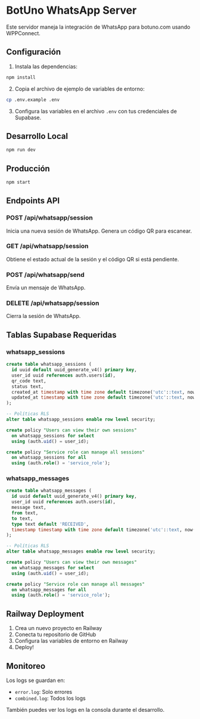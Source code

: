 # BotUno WhatsApp Server

Este servidor maneja la integración de WhatsApp para botuno.com usando WPPConnect.

## Configuración

1. Instala las dependencias:
```bash
npm install
```

2. Copia el archivo de ejemplo de variables de entorno:
```bash
cp .env.example .env
```

3. Configura las variables en el archivo `.env` con tus credenciales de Supabase.

## Desarrollo Local

```bash
npm run dev
```

## Producción

```bash
npm start
```

## Endpoints API

### POST /api/whatsapp/session
Inicia una nueva sesión de WhatsApp. Genera un código QR para escanear.

### GET /api/whatsapp/session
Obtiene el estado actual de la sesión y el código QR si está pendiente.

### POST /api/whatsapp/send
Envía un mensaje de WhatsApp.

### DELETE /api/whatsapp/session
Cierra la sesión de WhatsApp.

## Tablas Supabase Requeridas

### whatsapp_sessions
```sql
create table whatsapp_sessions (
  id uuid default uuid_generate_v4() primary key,
  user_id uuid references auth.users(id),
  qr_code text,
  status text,
  created_at timestamp with time zone default timezone('utc'::text, now()),
  updated_at timestamp with time zone default timezone('utc'::text, now())
);

-- Políticas RLS
alter table whatsapp_sessions enable row level security;

create policy "Users can view their own sessions"
  on whatsapp_sessions for select
  using (auth.uid() = user_id);

create policy "Service role can manage all sessions"
  on whatsapp_sessions for all
  using (auth.role() = 'service_role');
```

### whatsapp_messages
```sql
create table whatsapp_messages (
  id uuid default uuid_generate_v4() primary key,
  user_id uuid references auth.users(id),
  message text,
  from text,
  to text,
  type text default 'RECEIVED',
  timestamp timestamp with time zone default timezone('utc'::text, now())
);

-- Políticas RLS
alter table whatsapp_messages enable row level security;

create policy "Users can view their own messages"
  on whatsapp_messages for select
  using (auth.uid() = user_id);

create policy "Service role can manage all messages"
  on whatsapp_messages for all
  using (auth.role() = 'service_role');
```

## Railway Deployment

1. Crea un nuevo proyecto en Railway
2. Conecta tu repositorio de GitHub
3. Configura las variables de entorno en Railway
4. Deploy!

## Monitoreo

Los logs se guardan en:
- `error.log`: Solo errores
- `combined.log`: Todos los logs

También puedes ver los logs en la consola durante el desarrollo.
